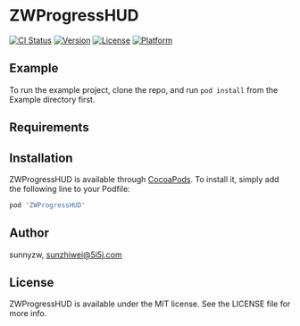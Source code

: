 # ZWProgressHUD

[![CI Status](https://img.shields.io/travis/sunnyzw/ZWProgressHUD.svg?style=flat)](https://travis-ci.org/sunnyzw/ZWProgressHUD)
[![Version](https://img.shields.io/cocoapods/v/ZWProgressHUD.svg?style=flat)](https://cocoapods.org/pods/ZWProgressHUD)
[![License](https://img.shields.io/cocoapods/l/ZWProgressHUD.svg?style=flat)](https://cocoapods.org/pods/ZWProgressHUD)
[![Platform](https://img.shields.io/cocoapods/p/ZWProgressHUD.svg?style=flat)](https://cocoapods.org/pods/ZWProgressHUD)

## Example

To run the example project, clone the repo, and run `pod install` from the Example directory first.

## Requirements

## Installation

ZWProgressHUD is available through [CocoaPods](https://cocoapods.org). To install
it, simply add the following line to your Podfile:

```ruby
pod 'ZWProgressHUD'
```

## Author

sunnyzw, sunzhiwei@5i5j.com

## License

ZWProgressHUD is available under the MIT license. See the LICENSE file for more info.
